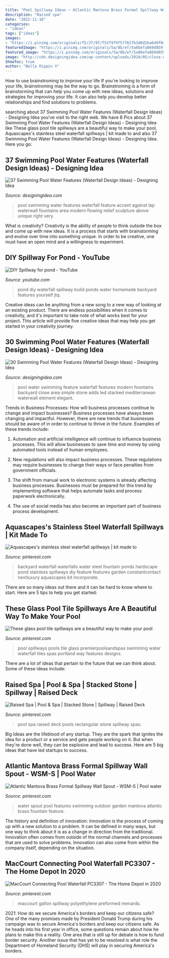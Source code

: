 ```yaml
---
title: "Pool Spillway Ideas ~ Atlantic Mantova Brass Formal Spillway Wall Spout"
description: "Raised spa"
date: "2022-11-18"
categories:
- "ideas"
tags: ["ideas"]
images:
- "https://i.pinimg.com/originals/f5/2f/9f/f52f9f9f577627b3d8d2ba649f0a990a.jpg"
featuredImage: "https://i.pinimg.com/originals/5a/8b/ef/5a8befa869d859f9a70853464ecadb2a.jpg"
featured_image: "https://i.pinimg.com/originals/5a/8b/ef/5a8befa869d859f9a70853464ecadb2a.jpg"
image: "http://cdn.designingidea.com/wp-content/uploads/2016/05/close-up-swimming-pool-waterfall-water-feature.jpg"
ShowToc: true
author: "Bella Rippin V"
---
```



How to use brainstroming to improve your life
If you're looking to improve your life, brainstroming may be the way to go. Brainstroming is a form of brainstorming that can help you come up with new ideas, solutions and strategies for improving your life. It can also help you develop better relationships and find solutions to problems.

	

		
searching about 37 Swimming Pool Water Features (Waterfall Design Ideas) - Designing Idea you've visit to the right web. We have 8 Pics about 37 Swimming Pool Water Features (Waterfall Design Ideas) - Designing Idea like These glass pool tile spillways are a beautiful way to make your pool, Aquascapes&#039;s stainless steel waterfall spillways | kit made to and also 37 Swimming Pool Water Features (Waterfall Design Ideas) - Designing Idea. Here you go:
		
    
## 37 Swimming Pool Water Features (Waterfall Design Ideas) - Designing Idea

<img loading=lazy src="http://designingidea.com/wp-content/uploads/2016/05/long-swimming-lap-pool-with-accent-wall-waterfall.jpg" onerror="this.onerror=null;this.src='https://tse2.mm.bing.net/th?id=OIP.MgOVQ6SVtUegXNIxvr2UCAHaEc&amp;pid=15.1';" alt="37 Swimming Pool Water Features (Waterfall Design Ideas) - Designing Idea">

_Source: designingidea.com_

>pool swimming water features waterfall feature accent against lap waterwall fountains area modern flowing relief sculpture above unique right very. 

	

What is creativity?
Creativity is the ability of people to think outside the box and come up with new ideas. It is a process that starts with brainstorming and evolve over time into something unique. In order to be creative, one must have an open mind and a willingness to experiment.

    
## DIY Spillway For Pond - YouTube

<img loading=lazy src="http://i.ytimg.com/vi/Jgtw7s2_JtQ/maxresdefault.jpg" onerror="this.onerror=null;this.src='https://tse3.mm.bing.net/th?id=OIP.nslCmIFGqi5IdUjZvbaQpwHaEK&amp;pid=15.1';" alt="DIY Spillway for pond - YouTube">

_Source: youtube.com_

>pond diy waterfall spillway build ponds water homemade backyard features yourself jtq. 

	

Creative ideas can be anything from a new song to a new way of looking at an existing product. There are endless possibilities when it comes to creativity, and it's important to take note of what works best for your project. This article will provide five creative ideas that may help you get started in your creativity journey.

    
## 30 Swimming Pool Water Features (Waterfall Design Ideas) - Designing Idea

<img loading=lazy src="http://cdn.designingidea.com/wp-content/uploads/2016/05/close-up-swimming-pool-waterfall-water-feature.jpg" onerror="this.onerror=null;this.src='https://tse3.mm.bing.net/th?id=OIP.nXR1cDpXpiOU8Egxg305BgHaEK&amp;pid=15.1';" alt="30 Swimming Pool Water Features (Waterfall Design Ideas) - Designing Idea">

_Source: designingidea.com_

>pool water swimming feature waterfall features modern fountains backyard close area simple stone adds led stacked mediterranean waterwall element elegant. 

	

Trends in Business Processes: How will business processes continue to change and impact businesses?
Business processes have always been changing and impactful. However, there are new trends that businesses should be aware of in order to continue to thrive in the future. Examples of these trends include:
1. Automation and artificial intelligence will continue to influence business processes. This will allow businesses to save time and money by using automated tools instead of human employees.

2. New regulations will also impact business processes. These regulations may require businesses to change their ways or face penalties from government officials.

3. The shift from manual work to electronic systems is already affecting business processes. Businesses must be prepared for this trend by implementing software that helps automate tasks and process paperwork electronically.

4. The use of social media has also become an important part of business process development.

    
## Aquascapes&#039;s Stainless Steel Waterfall Spillways | Kit Made To

<img loading=lazy src="https://s-media-cache-ak0.pinimg.com/736x/03/6a/5c/036a5c979d0f7b2a4e52a43267726778.jpg" onerror="this.onerror=null;this.src='https://tse1.mm.bing.net/th?id=OIP.6t5K15P3Pq7hL5zRyuqjDAHaKu&amp;pid=15.1';" alt="Aquascapes&#039;s stainless steel waterfall spillways | kit made to">

_Source: pinterest.com_

>backyard waterfall waterfalls water steel fountain ponds hardscape pond stainless spillways diy feature features garden constantcontact nextluxury aquascapes kit incorporate. 

	

There are so many ideas out there and it can be hard to know where to start. Here are 5 tips to help you get started: 

    
## These Glass Pool Tile Spillways Are A Beautiful Way To Make Your Pool

<img loading=lazy src="https://i.pinimg.com/originals/f5/2f/9f/f52f9f9f577627b3d8d2ba649f0a990a.jpg" onerror="this.onerror=null;this.src='https://tse2.mm.bing.net/th?id=OIP.3TRMwkeEYhSXA3SezKT1AgHaHa&amp;pid=15.1';" alt="These glass pool tile spillways are a beautiful way to make your pool">

_Source: pinterest.com_

>pool spillways pools tile glass premierpoolsandspas swimming water waterfall tiles spas portland way features designs. 

	

There are a lot of ideas that pertain to the future that we can think about. Some of these ideas include: 

    
## Raised Spa | Pool &amp; Spa | Stacked Stone | Spillway | Raised Deck

<img loading=lazy src="https://i.pinimg.com/originals/09/a6/ba/09a6babbf7e2555132e7ccbb53787944.jpg" onerror="this.onerror=null;this.src='https://tse3.mm.bing.net/th?id=OIP.3deYMTsSzJQP__450FW49AHaFj&amp;pid=15.1';" alt="Raised Spa | Pool &amp; Spa | Stacked Stone | Spillway | Raised Deck">

_Source: pinterest.com_

>pool spa raised deck pools rectangular stone spillway spas. 

	

Big Ideas are the lifeblood of any startup. They are the spark that ignites the idea for a product or a service and gets people working on it. But when they're done well, they can be explosive and lead to success. Here are 5 big ideas that have led startups to success.

    
## Atlantic Mantova Brass Formal Spillway Wall Spout - WSM-S | Pool Water

<img loading=lazy src="https://i.pinimg.com/originals/5a/8b/ef/5a8befa869d859f9a70853464ecadb2a.jpg" onerror="this.onerror=null;this.src='https://tse2.mm.bing.net/th?id=OIP.oCHmj_bXR8lQczOiFNeqfQHaEu&amp;pid=15.1';" alt="Atlantic Mantova Brass Formal Spillway Wall Spout - WSM-S | Pool water">

_Source: pinterest.com_

>water spout pool features swimming outdoor garden mantova atlantic brass fountain feature. 

	

The history and definition of innovation:
Innovation is the process of coming up with a new solution to a problem. It can be defined in many ways, but one way to think about it is as a change in direction from the traditional. Innovation often comes from outside of the normal channels and processes that are used to solve problems. Innovation can also come from within the company itself, depending on the situation.

    
## MacCourt Connecting Pool Waterfall PC3307 - The Home Depot In 2020

<img loading=lazy src="https://i.pinimg.com/originals/0f/f7/6e/0ff76e8f113c4be3e046c3db57a17655.jpg" onerror="this.onerror=null;this.src='https://tse3.mm.bing.net/th?id=OIP.NIyhOpF7AKBvdBmtfIlBogHaHa&amp;pid=15.1';" alt="MacCourt Connecting Pool Waterfall PC3307 - The Home Depot in 2020">

_Source: pinterest.com_

>maccourt gallon spillway polyethylene preformed menards. 

	

2021: How do we secure America's borders and keep our citizens safe?
One of the many promises made by President Donald Trump during his campaign was to secure America's borders and keep our citizens safe. As he heads into his first year in office, some questions remain about how he plans to make this a reality. One area that is still up for debate is how to fund border security. Another issue that has yet to be resolved is what role the Department of Homeland Security (DHS) will play in securing America's borders.


